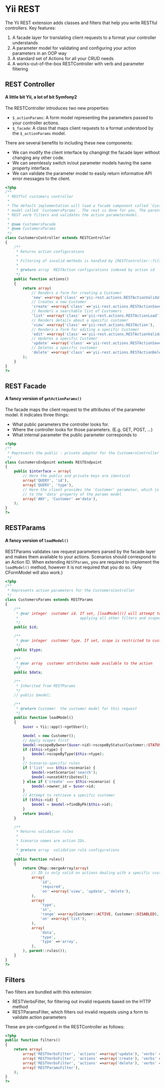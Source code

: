 # Yii REST

The Yii REST extension adds classes and filters that help you write RESTful controllers. Key features:

1. A facade layer for translating client requests to a format your controller understands
2. A parameter model for validating and configuring your action parameters in an OOP way
3. A standard set of Actions for all your CRUD needs
4. A works-out-of-the-box RESTController with verb and parameter filtering

## REST Controller

#### A little bit Yii, a lot of bit Symfony2

The RESTController introduces two new properties:

- `$_actionParams`: A form model representing the parameters passed to your controller actions.
- `$_facade`: A class that maps client requests to a format understood by the `$_actionParams` model.

There are several benefits to including these new components:

- We can modify the client interface by changingt the facade layer without changing any other code.
- We can seemlessly switch in/out parameter models having the same property interface.
- We can validate the parameter model to easily return informative API error messages to the client.

```php
<?php
/**
 * RESTful customers controller
 *
 * The default implementation will load a facade component called `CustomersFacade` and a parameter
 * model called `CustomersParams`. The rest is done for you. The parent implementation adds standard
 * REST verb filters and validates the action parametermodel.
 *
 * @see CustomersFacade
 * @see CustomersParams
 */
class CustomersController extends RESTController
{
    /**
     * Returns action configurations
     *
     * Filtering of invalid methods is handled by [RESTController::filters()].
     *
     * @return array  RESTAction configurations indexed by action id
     */
    public function actions()
    {
        return array(
            // Renders a form for creating a Customer
            'new' =>array('class' =>'yii-rest.actions.RESTActionValidate'),
            // Creates a new Customer
            'create' =>array('class' =>'yii-rest.actions.RESTActionSave'),
            // Renders a searchable list of Customers
            'list' =>array('class' =>'yii-rest.actions.RESTActionLoad'),
            // Renders details about a specific customer
            'view' =>array('class' =>'yii-rest.actions.RESTAction'),
            // Renders a form for editing a specific Customer
            'edit' =>array('class' =>'yii-rest.actions.RESTActionValidate'),
            // Updates a specific Customer
            'update' =>array('class' =>'yii-rest.actions.RESTActionSave'),
            // Deletes a specific customer
            'delete' =>array('class' =>'yii-rest.actions.RESTActionDelete'),
        );
    }
}
?>
```

## REST Facade

#### A fancy version of `getActionParams()`

The facade maps the client request to the attributes of the parameter model. It indicates three things:

- What public parameters the controller looks for.
- Where the controller looks for those parameters. (E.g. GET, POST, ...)
- What internal parameter the public parameter corresponds to

```php
<?php
/**
 * Represents the public : private adaptor for the CustomersController
 */
class CustomersEndpoint extends RESTEndpoint
{
    public $interface = array(
        // Here the public and private keys are identical
        array('QUERY', 'id'),
        array('QUERY', 'type'),
        // Here the client provides the 'Customer' parameter, which is mapped
        // to the 'data' property of the params model
        array('ANY', 'Customer' =>'data'),
    );
}
?>
```

## RESTParams

#### A fancy version of `loadModel()`

RESTParams validates raw request parameters parsed by the facade layer and makes them available to your actions. Scenarios
should correspond to an Action ID. When extending `RESTParams`, you are required to implement the `loadModel()` method,
however it is not required that you do so. (Any CFormModel will also work.)

```php
<?php
/**
 * Represents action parameters for the CustomersController
 */
class CustomersParams extends RESTParams
{
    /**
     * @var integer  customer id. If set, [loadModel()] will attempt to load this customer after
     *                            applying all other filters and scopes.
     */
    public $id;

    /**
     * @var integer  customer type. If set, scope is restricted to customers of this type.
     */
    public $type;

    /**
     * @var array  customer attributes made available to the action
     */
    public $data;

    /**
     * Inherited from RESTParams
     */
    // public $model;

    /**
     * @return Customer  the customer model for this request
     */
    public function loadModel()
    {
        $user = Yii::app()->getUser();

        $model = new Customer();
        // Apply scopes first
        $model->scopeByOwner($user->id)->scopeByStatus(Customer::STATUS_ACTIVE);
        if ($this->type) {
            $model->scopeByType($this->type);
        }
        // Scenario-specific rules
        if ('list' === $this->scenario) {
            $model->setScenario('search');
            $model->unsetAttributes();
        } else if ('create' === $this->scenario) {
            $model->owner_id = $user->id;
        }
        // Attempt to retrieve a specific customer
        if ($this->id) {
            $model = $model->findByPk($this->id);
        }
        return $model;
    }

    /**
     * Returns validation rules
     *
     * Scenario names are action IDs.
     *
     * @return array  validation rule configurations
     */
    public function rules()
    {
        return CMap::mergeArray(array(
            // ID is only valid on actions dealing with a specific customer
            array(
                'id',
                'required',
                'on' =>array('view', 'update', 'delete'),
            ),
            array(
                'type',
                'in',
                'range' =>array(Customer::ACTIVE, Customer::DISABLED),
                'on' =>array('list'),
            ),
            array(
                'data',
                'type',
                'type' =>'array',
            ),
        ), parent::rules());
    }
}
?>
```

## Filters

Two filters are bundled with this extension:

- RESTVerbsFilter, for filtering out invalid requests based on the HTTP method
- RESTParamsFilter, which filters out invalid requests using a form to validate action parameters

These are pre-configured in the RESTController as follows:

```php
<?php
public function filters()
{
    return array(
        array('RESTVerbsFilter', 'actions' =>array('update'), 'verbs' =>array('PUT', 'PATCH')),
        array('RESTVerbsFilter', 'actions' =>array('create'), 'verbs' =>array('POST')),
        array('RESTVerbsFilter', 'actions' =>array('delete'), 'verbs' =>array('DELETE')),
        array('RESTParamsFilter'),
    );
}
?>
```